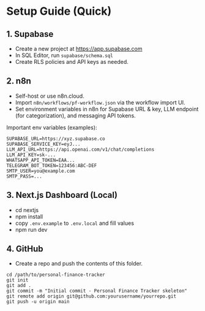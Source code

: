 # Setup Guide (Quick)

## 1. Supabase
- Create a new project at https://app.supabase.com
- In SQL Editor, run `supabase/schema.sql`
- Create RLS policies and API keys as needed.

## 2. n8n
- Self-host or use n8n.cloud.
- Import `n8n/workflows/pf-workflow.json` via the workflow import UI.
- Set environment variables in n8n for Supabase URL & key, LLM endpoint (for categorization), and messaging API tokens.

Important env variables (examples):
```
SUPABASE_URL=https://xyz.supabase.co
SUPABASE_SERVICE_KEY=eyJ...
LLM_API_URL=https://api.openai.com/v1/chat/completions
LLM_API_KEY=sk-...
WHATSAPP_API_TOKEN=EAA...
TELEGRAM_BOT_TOKEN=123456:ABC-DEF
SMTP_USER=you@example.com
SMTP_PASS=...
```

## 3. Next.js Dashboard (Local)
- cd nextjs
- npm install
- copy `.env.example` to `.env.local` and fill values
- npm run dev

## 4. GitHub
- Create a repo and push the contents of this folder.
```
cd /path/to/personal-finance-tracker
git init
git add .
git commit -m "Initial commit - Personal Finance Tracker skeleton"
git remote add origin git@github.com:yourusername/yourrepo.git
git push -u origin main
```


